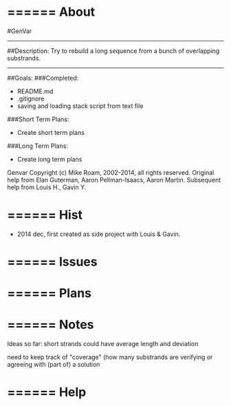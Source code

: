 #  ======    About#GenVar---##Description:Try to rebuild a long sequence from a bunch of overlapping substrands.---##Goals:###Completed:* README.md* .gitignore* saving and loading stack script from text file###Short Term Plans:* Create short term plans###Long Term Plans:* Create long term plansGenvarCopyright (c) Mike Roam, 2002-2014, all rights reserved.Original help from Elan Guterman, Aaron Pellman-Isaacs, Aaron Martin.Subsequent help from Louis H., Gavin Y.#  ======    Hist* 2014 dec, first created as side project with Louis & Gavin.#  ======    Issues#  ======    Plans#  ======    NotesIdeas so far:short strands could have average length and deviationneed to keep track of "coverage" (how many substrands are verifying or agreeing with (part of) a solution#  ======    Help